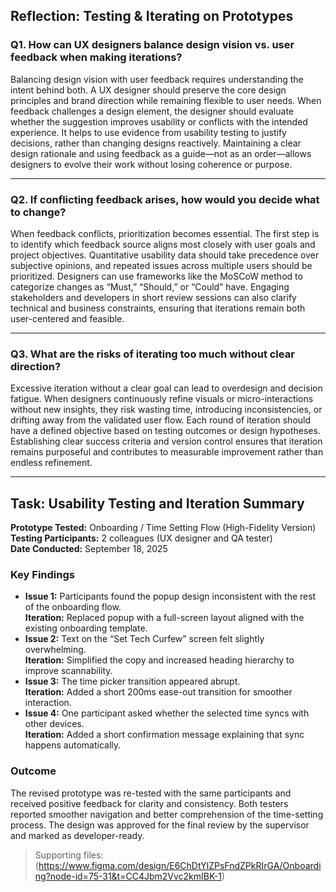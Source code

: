 ## Reflection: Testing & Iterating on Prototypes

### Q1. How can UX designers balance design vision vs. user feedback when making iterations?

Balancing design vision with user feedback requires understanding the intent behind both. A UX designer should preserve the core design principles and brand direction while remaining flexible to user needs. When feedback challenges a design element, the designer should evaluate whether the suggestion improves usability or conflicts with the intended experience. It helps to use evidence from usability testing to justify decisions, rather than changing designs reactively. Maintaining a clear design rationale and using feedback as a guide—not as an order—allows designers to evolve their work without losing coherence or purpose.

---

### Q2. If conflicting feedback arises, how would you decide what to change?

When feedback conflicts, prioritization becomes essential. The first step is to identify which feedback source aligns most closely with user goals and project objectives. Quantitative usability data should take precedence over subjective opinions, and repeated issues across multiple users should be prioritized. Designers can use frameworks like the MoSCoW method to categorize changes as “Must,” “Should,” or “Could” have. Engaging stakeholders and developers in short review sessions can also clarify technical and business constraints, ensuring that iterations remain both user-centered and feasible.

---

### Q3. What are the risks of iterating too much without clear direction?

Excessive iteration without a clear goal can lead to overdesign and decision fatigue. When designers continuously refine visuals or micro-interactions without new insights, they risk wasting time, introducing inconsistencies, or drifting away from the validated user flow. Each round of iteration should have a defined objective based on testing outcomes or design hypotheses. Establishing clear success criteria and version control ensures that iteration remains purposeful and contributes to measurable improvement rather than endless refinement.

---

## Task: Usability Testing and Iteration Summary

**Prototype Tested:** Onboarding / Time Setting Flow (High-Fidelity Version)  
**Testing Participants:** 2 colleagues (UX designer and QA tester)  
**Date Conducted:** September 18, 2025  

### Key Findings
- **Issue 1:** Participants found the popup design inconsistent with the rest of the onboarding flow.  
  **Iteration:** Replaced popup with a full-screen layout aligned with the existing onboarding template.  
- **Issue 2:** Text on the “Set Tech Curfew” screen felt slightly overwhelming.  
  **Iteration:** Simplified the copy and increased heading hierarchy to improve scannability.  
- **Issue 3:** The time picker transition appeared abrupt.  
  **Iteration:** Added a short 200ms ease-out transition for smoother interaction.  
- **Issue 4:** One participant asked whether the selected time syncs with other devices.  
  **Iteration:** Added a short confirmation message explaining that sync happens automatically.

### Outcome
The revised prototype was re-tested with the same participants and received positive feedback for clarity and consistency. Both testers reported smoother navigation and better comprehension of the time-setting process. The design was approved for the final review by the supervisor and marked as developer-ready.

> Supporting files:
> (https://www.figma.com/design/E6ChDtYlZPsFndZPkRIrGA/Onboarding?node-id=75-31&t=CC4Jbm2Vvc2kmIBK-1)
